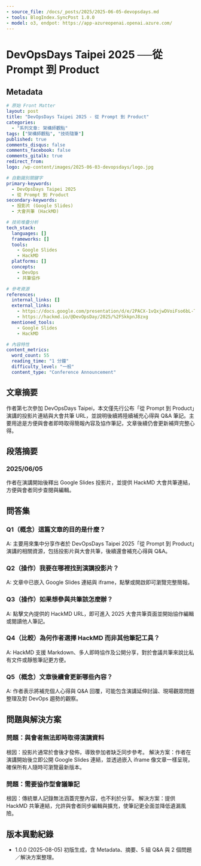 ```yaml
---
- source_file: /docs/_posts/2025/2025-06-05-devopsdays.md
- tools: BlogIndex.SyncPost 1.0.0
- model: o3, endpot: https://app-azureopenai.openai.azure.com/
---
```

# DevOpsDays Taipei 2025 ──從 Prompt 到 Product

## Metadata
```yaml
# 原始 Front Matter
layout: post
title: "DevOpsDays Taipei 2025 - 從 Prompt 到 Product"
categories:
  - "系列文章: 架構師觀點"
tags: ["架構師觀點", "技術隨筆"]
published: true
comments_disqus: false
comments_facebook: false
comments_gitalk: true
redirect_from:
logo: /wp-content/images/2025-06-03-devopsdays/logo.jpg

# 自動識別關鍵字
primary-keywords:
  - DevOpsDays Taipei 2025
  - 從 Prompt 到 Product
secondary-keywords:
  - 投影片 (Google Slides)
  - 大會共筆 (HackMD)

# 技術堆疊分析
tech_stack:
  languages: []
  frameworks: []
  tools:
    - Google Slides
    - HackMD
  platforms: []
  concepts:
    - DevOps
    - 共筆協作

# 參考資源
references:
  internal_links: []
  external_links:
    - https://docs.google.com/presentation/d/e/2PACX-1vQxjwDVoiFso6bL-Tn5sDXSPDxYlBIKqCXNxiH4jvWgWR6w_L7F56ut0wtnyAg23h6yT0czExPh4hGb/pubembed
    - https://hackmd.io/@DevOpsDay/2025/%2FSkkpnJ8zxg
  mentioned_tools:
    - Google Slides
    - HackMD

# 內容特性
content_metrics:
  word_count: 55
  reading_time: "1 分鐘"
  difficulty_level: "一般"
  content_type: "Conference Announcement"
```

## 文章摘要
作者第七次參加 DevOpsDays Taipei，本文僅先行公布「從 Prompt 到 Product」演講的投影片連結與大會共筆 URL，並說明後續將陸續補充心得與 Q&A 筆記。主要用途是方便與會者即時取得簡報內容及協作筆記，文章後續仍會更新補齊完整心得。

## 段落摘要
### 2025/06/05
作者在演講開始後釋出 Google Slides 投影片，並提供 HackMD 大會共筆連結，方便與會者同步查閱與編輯。

## 問答集
### Q1（概念）這篇文章的目的是什麼？
A: 主要用來集中分享作者於 DevOpsDays Taipei 2025「從 Prompt 到 Product」演講的相關資源，包括投影片與大會共筆，後續還會補充心得與 Q&A。

### Q2（操作）我要在哪裡找到演講投影片？
A: 文章中已嵌入 Google Slides 連結與 iframe，點擊或開啟即可瀏覽完整簡報。

### Q3（操作）如果想參與共筆該怎麼辦？
A: 點擊文內提供的 HackMD URL，即可進入 2025 大會共筆頁面並開始協作編輯或閱讀他人筆記。

### Q4（比較）為何作者選擇 HackMD 而非其他筆記工具？
A: HackMD 支援 Markdown、多人即時協作及公開分享，對於會議共筆來說比私有文件或靜態筆記更方便。

### Q5（概念）文章後續會更新哪些內容？
A: 作者表示將補充個人心得與 Q&A 回覆，可能包含演講延伸討論、現場觀眾問題整理及對 DevOps 趨勢的觀察。

## 問題與解決方案
### 問題：與會者無法即時取得演講資料
根因：投影片通常於會後才發佈，導致參加者缺乏同步參考。
解決方案：作者在演講開始後立即公開 Google Slides 連結，並透過嵌入 iframe 像文章一樣呈現，確保所有人隨時可瀏覽最新版本。

### 問題：需要協作型會議筆記
根因：傳統單人記錄無法涵蓋完整內容，也不利於分享。
解決方案：提供 HackMD 共筆連結，允許與會者同步編輯與擴充，使筆記更全面並降低遺漏風險。

## 版本異動紀錄
- 1.0.0 (2025-08-05) 初版生成，含 Metadata、摘要、5 組 Q&A 與 2 個問題／解決方案整理。